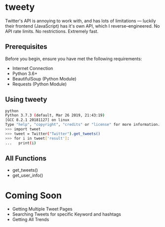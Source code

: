 # tweety
Twitter's API is annoying to work with, and has lots of limitations — luckily their frontend (JavaScript) has it's own API, which I reverse–engineered. No API rate limits. No restrictions. Extremely fast.

## Prerequisites

Before you begin, ensure you have met the following requirements:

* Internet Connection
* Python 3.6+
* BeautifulSoup (Python Module)
* Requests (Python Module)

## Using tweety

```bash
python
Python 3.7.3 (default, Mar 26 2019, 21:43:19) 
[GCC 8.2.1 20181127] on linux
Type "help", "copyright", "credits" or "license" for more information.
>>> import tweet
>>> tweet = Twitter("Twitter").get_tweets()
>>> for i in tweet['result']:
...   print(i)
```

## All Functions
* get_tweets()
* get_user_info()

# Coming Soon
* Getting Multiple Tweet Pages
* Searching Tweets for specific Keyword and hashtags
* Getting All Trends